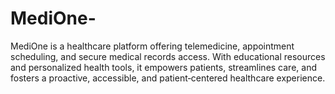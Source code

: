 # MediOne-
MediOne is a healthcare platform offering telemedicine, appointment scheduling, and secure medical records access. With educational resources and personalized health tools, it empowers patients, streamlines care, and fosters a proactive, accessible, and patient‑centered healthcare experience.
